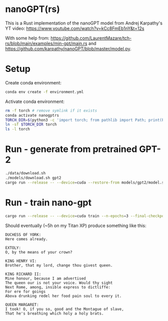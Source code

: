 # nanoGPT(rs)

This is a Rust implementation of the nanoGPT model from Andrej Karpathy's YT
video: https://www.youtube.com/watch?v=kCc8FmEb1nY&t=12s

With some help from: https://github.com/LaurentMazare/tch-rs/blob/main/examples/min-gpt/main.rs and
https://github.com/karpathy/nanoGPT/blob/master/model.py.

# Setup

Create conda environment:

```bash
conda env create -f environment.yml
```

Activate conda environment:

```bash
rm -f torch # remove symlink if it exists
conda activate nanogptrs
TORCH_DIR=$(python3 -c 'import torch; from pathlib import Path; print(Path(torch.__file__).parent)')
ln -sf $TORCH_DIR torch
ls -l torch
```

# Run - generate from pretrained GPT-2

```bash
./data/download.sh
./models/download.sh gpt2
cargo run --release -- --device=cuda --restore-from models/gpt2/model.safetensors generate --max-len 32 --prompt "Once upon a time" gpt2
```

# Run - train nano-gpt

```bash
cargo run --release -- --device=cuda train --n-epochs=3 --final-checkpoint-path=models/nanogptrs.safetensors nano-gpt
```

Should eventually (~5h on my Titan XP) produce something like this:

```
DUCHESS OF YORK:
Here comes already.

EXTOLY:
O, by the means of your crown?

KING HENRY VI:
Brother, that my lord, change thou givest queen.

KING RICHARD II:
Mine honour, because I am advertised
The queen our is not your voice. Would thy sight
Next Rome, among, insible express to dictliffe:
For ere for goings
Abova drunking redel her food pain soul to every it.

QUEEN MARGARET:
I took! O, if you so, good and the Montague of slave,
That he's breathing which holy a holy brats.
```
